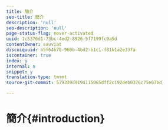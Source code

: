 ```yaml
---
title: 簡介
seo-title: 簡介
description: 'null'
seo-description: 'null'
page-status-flag: never-activated
uuid: 1c5376d1-73bc-4ed2-8926-5f7199fc9a5d
contentOwner: sauviat
discoiquuid: b5f64b78-960b-4bd2-b1c1-f81b1a2e33fa
iscontainer: true
index: y
internal: n
snippet: y
translation-type: tm+mt
source-git-commit: 579329d9194115065dff2c192deb0376c75e67bd

---
```



# 簡介{#introduction}

